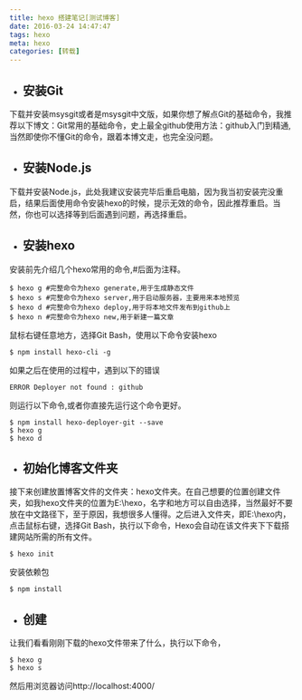 ```yaml
---
title: hexo 搭建笔记[测试博客]
date: 2016-03-24 14:47:47
tags: hexo
meta: hexo
categories: [转载]
---
```



* ## 安装Git

下载并安装msysgit或者是msysgit中文版，如果你想了解点Git的基础命令，我推荐以下博文：Git常用的基础命令，史上最全github使用方法：github入门到精通,当然即使你不懂Git的命令，跟着本博文走，也完全没问题。

* ## 安装Node.js

下载并安装Node.js，此处我建议安装完毕后重启电脑，因为我当初安装完没重启，结果后面使用命令安装hexo的时候，提示无效的命令，因此推荐重启。当然，你也可以选择等到后面遇到问题，再选择重启。
<!--more-->

* ## 安装hexo

安装前先介绍几个hexo常用的命令,#后面为注释。

```
$ hexo g #完整命令为hexo generate,用于生成静态文件
$ hexo s #完整命令为hexo server,用于启动服务器，主要用来本地预览
$ hexo d #完整命令为hexo deploy,用于将本地文件发布到github上
$ hexo n #完整命令为hexo new,用于新建一篇文章
```
鼠标右键任意地方，选择Git Bash，使用以下命令安装hexo

```
$ npm install hexo-cli -g
```

如果之后在使用的过程中，遇到以下的错误

```
ERROR Deployer not found : github
```
则运行以下命令,或者你直接先运行这个命令更好。
```
$ npm install hexo-deployer-git --save
$ hexo g
$ hexo d
```
* ## 初始化博客文件夹
接下来创建放置博客文件的文件夹：hexo文件夹。在自己想要的位置创建文件夹，如我hexo文件夹的位置为E:\hexo，名字和地方可以自由选择，当然最好不要放在中文路径下，至于原因，我想很多人懂得。之后进入文件夹，即E:\hexo内，点击鼠标右键，选择Git Bash，执行以下命令，Hexo会自动在该文件夹下下载搭建网站所需的所有文件。
```
$ hexo init
```
安装依赖包
```
$ npm install
```

* ## 创建
让我们看看刚刚下载的hexo文件带来了什么，执行以下命令，
```
$ hexo g
$ hexo s
```
然后用浏览器访问http://localhost:4000/
